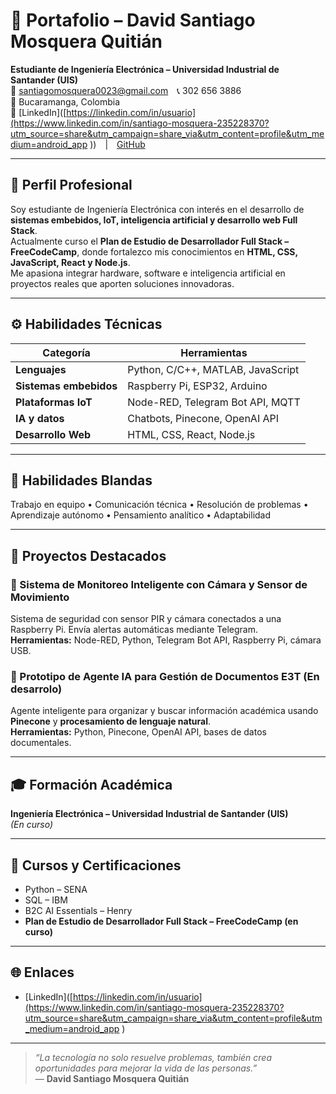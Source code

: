 # 💼 Portafolio – David Santiago Mosquera Quitián  

**Estudiante de Ingeniería Electrónica – Universidad Industrial de Santander (UIS)**  
📧 santiagomosquera0023@gmail.com 📞 302 656 3886  
📍 Bucaramanga, Colombia  
🔗 [LinkedIn]([https://linkedin.com/in/usuario](https://www.linkedin.com/in/santiago-mosquera-235228370?utm_source=share&utm_campaign=share_via&utm_content=profile&utm_medium=android_app )) | [GitHub](https://github.com/usuario)  

---

## 👤 Perfil Profesional  
Soy estudiante de Ingeniería Electrónica con interés en el desarrollo de **sistemas embebidos, IoT, inteligencia artificial y desarrollo web Full Stack**.  
Actualmente curso el **Plan de Estudio de Desarrollador Full Stack – FreeCodeCamp**, donde fortalezco mis conocimientos en **HTML, CSS, JavaScript, React y Node.js**.  
Me apasiona integrar hardware, software e inteligencia artificial en proyectos reales que aporten soluciones innovadoras.

---

## ⚙️ Habilidades Técnicas  

| Categoría | Herramientas |
|------------|---------------|
| **Lenguajes** | Python, C/C++, MATLAB, JavaScript |
| **Sistemas embebidos** | Raspberry Pi, ESP32, Arduino |
| **Plataformas IoT** | Node-RED, Telegram Bot API, MQTT |
| **IA y datos** | Chatbots, Pinecone, OpenAI API |
| **Desarrollo Web** | HTML, CSS, React, Node.js |

---

## 🧠 Habilidades Blandas  
Trabajo en equipo • Comunicación técnica • Resolución de problemas • Aprendizaje autónomo • Pensamiento analítico • Adaptabilidad  

---

## 🚀 Proyectos Destacados  

### 📡 Sistema de Monitoreo Inteligente con Cámara y Sensor de Movimiento  
Sistema de seguridad con sensor PIR y cámara conectados a una Raspberry Pi. Envía alertas automáticas mediante Telegram.  
**Herramientas:** Node-RED, Python, Telegram Bot API, Raspberry Pi, cámara USB.  

### 🤖 Prototipo de Agente IA para Gestión de Documentos E3T (En desarrolo)  
Agente inteligente para organizar y buscar información académica usando **Pinecone** y **procesamiento de lenguaje natural**.  
**Herramientas:** Python, Pinecone, OpenAI API, bases de datos documentales.  

---

## 🎓 Formación Académica  
**Ingeniería Electrónica – Universidad Industrial de Santander (UIS)**  
_(En curso)_  

---

## 🧩 Cursos y Certificaciones  
- Python – SENA  
- SQL – IBM  
- B2C AI Essentials – Henry  
- **Plan de Estudio de Desarrollador Full Stack – FreeCodeCamp (en curso)**  

---

## 🌐 Enlaces  
- [LinkedIn]([https://linkedin.com/in/usuario](https://www.linkedin.com/in/santiago-mosquera-235228370?utm_source=share&utm_campaign=share_via&utm_content=profile&utm_medium=android_app )
   


---

> _“La tecnología no solo resuelve problemas, también crea oportunidades para mejorar la vida de las personas.”_  
> — **David Santiago Mosquera Quitián**
